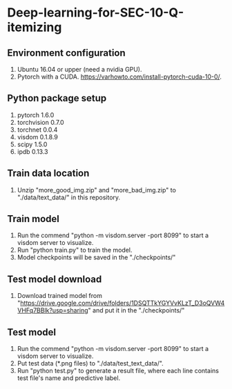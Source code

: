 # Deep-learning-for-SEC-10-Q-itemizing

## Environment configuration

1. Ubuntu 16.04 or upper (need a nvidia GPU).
2. Pytorch with a CUDA. https://varhowto.com/install-pytorch-cuda-10-0/.

## Python package setup
1. pytorch                            1.6.0
2. torchvision                        0.7.0
3. torchnet                           0.0.4
4. visdom                             0.1.8.9
5. scipy                              1.5.0
6. ipdb                               0.13.3

## Train data location
1. Unzip "more_good_img.zip" and "more_bad_img.zip" to "./data/text_data/" in this repository. 

## Train model
1. Run the commend "python -m visdom.server -port 8099" to start a visdom server to visualize.
2. Run "python train.py" to train the model.
3. Model checkpoints will be saved in the "./checkpoints/"

## Test model download
1. Download trained model from "https://drive.google.com/drive/folders/1DSQTTkYGYVvKLzT_D3oQVW4VHFq7BBlk?usp=sharing" and put it in the "./checkpoints/"

## Test model
1. Run the commend "python -m visdom.server -port 8099" to start a visdom server to visualize. 
2. Put test data (*.png files) to "./data/test_text_data/".
3. Run "python test.py" to generate a result file, where each line contains test file's name and predictive label.

